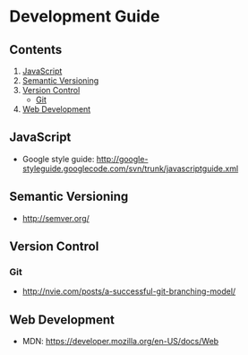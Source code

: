 # Development Guide

## Contents

1. [JavaScript](#javascript)
1. [Semantic Versioning](#semantic-versioning)
1. [Version Control](#version-control)
    - [Git](#git)
1. [Web Development](#web-development)

## JavaScript

- Google style guide: http://google-styleguide.googlecode.com/svn/trunk/javascriptguide.xml

## Semantic Versioning

- http://semver.org/

## Version Control

### Git

- http://nvie.com/posts/a-successful-git-branching-model/

## Web Development

- MDN: https://developer.mozilla.org/en-US/docs/Web
